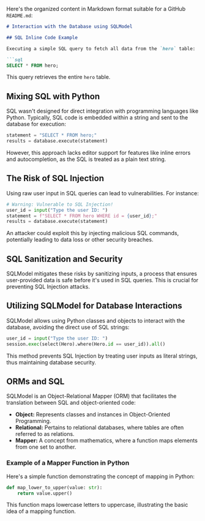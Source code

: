Here's the organized content in Markdown format suitable for a GitHub `README.md`:

```markdown
# Interaction with the Database using SQLModel

## SQL Inline Code Example

Executing a simple SQL query to fetch all data from the `hero` table:

```sql
SELECT * FROM hero;
```

This query retrieves the entire `hero` table.

## Mixing SQL with Python

SQL wasn't designed for direct integration with programming languages like Python. Typically, SQL code is embedded within a string and sent to the database for execution:

```python
statement = "SELECT * FROM hero;"
results = database.execute(statement)
```

However, this approach lacks editor support for features like inline errors and autocompletion, as the SQL is treated as a plain text string.

## The Risk of SQL Injection

Using raw user input in SQL queries can lead to vulnerabilities. For instance:

```python
# Warning: Vulnerable to SQL Injection!
user_id = input("Type the user ID: ")
statement = f"SELECT * FROM hero WHERE id = {user_id};"
results = database.execute(statement)
```

An attacker could exploit this by injecting malicious SQL commands, potentially leading to data loss or other security breaches.

## SQL Sanitization and Security

SQLModel mitigates these risks by sanitizing inputs, a process that ensures user-provided data is safe before it's used in SQL queries. This is crucial for preventing SQL Injection attacks.

## Utilizing SQLModel for Database Interactions

SQLModel allows using Python classes and objects to interact with the database, avoiding the direct use of SQL strings:

```python
user_id = input("Type the user ID: ")
session.exec(select(Hero).where(Hero.id == user_id)).all()
```

This method prevents SQL Injection by treating user inputs as literal strings, thus maintaining database security.

## ORMs and SQL

SQLModel is an Object-Relational Mapper (ORM) that facilitates the translation between SQL and object-oriented code:

- **Object:** Represents classes and instances in Object-Oriented Programming.
- **Relational:** Pertains to relational databases, where tables are often referred to as relations.
- **Mapper:** A concept from mathematics, where a function maps elements from one set to another.

### Example of a Mapper Function in Python

Here's a simple function demonstrating the concept of mapping in Python:

```python
def map_lower_to_upper(value: str):
    return value.upper()
```

This function maps lowercase letters to uppercase, illustrating the basic idea of a mapping function.
```

